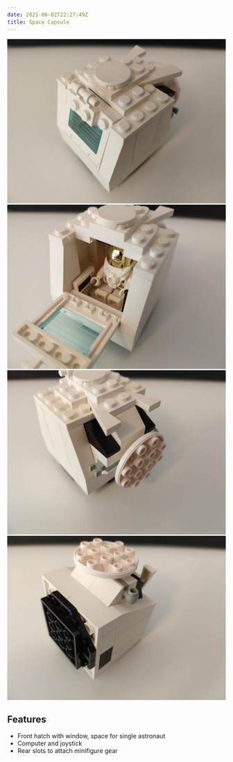 ```yaml
---
date: 2021-06-02T22:27:49Z
title: Space Capsule
---
```


![Closed capsule](capsule_closed.jpg)
![Open capsule](capsuled_open.jpg)
![Capsule: rear view](capsule_rear.jpg)
![Capsule: bottom view](capsule_bottom.jpg)

## Features

* Front hatch with window, space for single astronaut
* Computer and joystick
* Rear slots to attach minifigure gear
